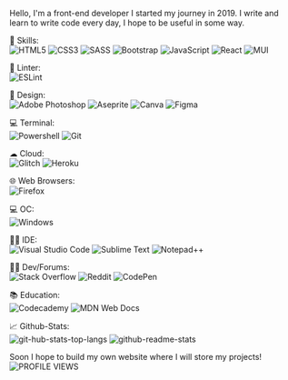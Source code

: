 Hello, I'm a front-end developer
I started my journey in 2019.
I write and learn to write code every day, I hope to be useful in some way.

🚀 Skills:<br/>
![HTML5](https://img.shields.io/badge/HTML5-E34F26?style=for-the-badge&logo=html5&logoColor=white)
![CSS3](https://img.shields.io/badge/css3-%231572B6.svg?style=for-the-badge&logo=css3&logoColor=white)
![SASS](https://img.shields.io/badge/SASS-hotpink.svg?style=for-the-badge&logo=SASS&logoColor=white)
![Bootstrap](https://img.shields.io/badge/Bootstrap-563D7C?style=for-the-badge&logo=bootstrap&logoColor=white)
![JavaScript](https://img.shields.io/badge/javascript-%23323330.svg?style=for-the-badge&logo=javascript&logoColor=%23F7DF1E)
![React](https://img.shields.io/badge/react-%2320232a.svg?style=for-the-badge&logo=react&logoColor=%2361DAFB)
![MUI](https://img.shields.io/badge/Material--UI-0081CB?style=for-the-badge&logo=material-ui&logoColor=white)

🧐 Linter: <br/>
![ESLint](https://img.shields.io/badge/ESLint-4B3263?style=for-the-badge&logo=eslint&logoColor=white)

🎨 Design:<br/>
![Adobe Photoshop](https://img.shields.io/badge/adobe%20photoshop-%2331A8FF.svg?style=for-the-badge&logo=adobe%20photoshop&logoColor=white)
![Aseprite](https://img.shields.io/badge/Aseprite-FFFFFF?style=for-the-badge&logo=Aseprite&logoColor=#7D929E)
![Canva](https://img.shields.io/badge/Canva-%2300C4CC.svg?style=for-the-badge&logo=Canva&logoColor=white)
![Figma](https://img.shields.io/badge/figma-%23F24E1E.svg?style=for-the-badge&logo=figma&logoColor=white)

💻 Terminal:<br/>
![Powershell](https://img.shields.io/badge/powershell-5391FE?style=for-the-badge&logo=powershell&logoColor=white)
![Git](https://img.shields.io/badge/git-%23F05033.svg?style=for-the-badge&logo=git&logoColor=white)

☁ Cloud:<br/>
![Glitch](https://img.shields.io/badge/Glitch-2800ff?style=for-the-badge&logo=glitch&logoColor=white)
![Heroku](https://img.shields.io/badge/Heroku-430098?style=for-the-badge&logo=heroku&logoColor=white)

🌐 Web Browsers:<br/>
![Firefox](https://img.shields.io/badge/Firefox-FF7139?style=for-the-badge&logo=Firefox-Browser&logoColor=white)

💻 OC:<br/>
![Windows](https://img.shields.io/badge/Windows-0078D6?style=for-the-badge&logo=windows&logoColor=white)

👩‍💻 IDE:<br/>
![Visual Studio Code](https://img.shields.io/badge/Visual%20Studio%20Code-0078d7.svg?style=for-the-badge&logo=visual-studio-code&logoColor=white)
![Sublime Text](https://img.shields.io/badge/sublime_text-%23575757.svg?style=for-the-badge&logo=sublime-text&logoColor=important)
![Notepad++](https://img.shields.io/badge/Notepad++-90E59A.svg?style=for-the-badge&logo=notepad%2b%2b&logoColor=black)

🤜🤛 Dev/Forums:<br/>
![Stack Overflow](https://img.shields.io/badge/-Stackoverflow-FE7A16?style=for-the-badge&logo=stack-overflow&logoColor=white)
![Reddit](https://img.shields.io/badge/Reddit-%23FF4500.svg?style=for-the-badge&logo=Reddit&logoColor=white)
![CodePen](https://img.shields.io/badge/Codepen-000000?style=for-the-badge&logo=codepen&logoColor=white)

📚 Education:<br/>
![Codecademy](https://img.shields.io/badge/Codecademy-FFF0E5?style=for-the-badge&logo=codecademy&logoColor=1F243A)
![MDN Web Docs](https://img.shields.io/badge/MDN_Web_Docs-black?style=for-the-badge&logo=mdnwebdocs&logoColor=white)

📈 Github-Stats:<br/>
![git-hub-stats-top-langs](https://github-readme-stats.vercel.app/api/top-langs/?username=ilovehatemyself&theme=blue-green)
![github-readme-stats](https://github-readme-stats.vercel.app/api?username=ilovehatemyself&theme=blue-green)

Soon I hope to build my own website where I will store my projects!
![PROFILE VIEWS](https://komarev.com/ghpvc/?username=your-github-ilovehatemyself&color=blueviolet)
